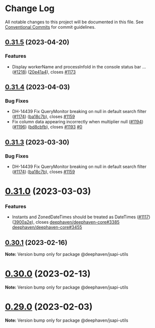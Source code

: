 # Change Log

All notable changes to this project will be documented in this file.
See [Conventional Commits](https://conventionalcommits.org) for commit guidelines.

## [0.31.5](https://github.com/deephaven/web-client-ui/compare/v0.31.4...v0.31.5) (2023-04-20)

### Features

- Display workerName and processInfoId in the console status bar … ([#1218](https://github.com/deephaven/web-client-ui/issues/1218)) ([20e41a4](https://github.com/deephaven/web-client-ui/commit/20e41a4c0b3550f69e961ed99cf39c219da682a6)), closes [#1173](https://github.com/deephaven/web-client-ui/issues/1173)

## [0.31.4](https://github.com/deephaven/web-client-ui/compare/v0.31.2...v0.31.4) (2023-04-03)

### Bug Fixes

- DH-14439 Fix QueryMonitor breaking on null in default search filter ([#1174](https://github.com/deephaven/web-client-ui/issues/1174)) ([ba18c7b](https://github.com/deephaven/web-client-ui/commit/ba18c7bdb3737443468c7dd222fc9fe7b7669789)), closes [#1159](https://github.com/deephaven/web-client-ui/issues/1159)
- Fix column data appearing incorrectly when multiplier null ([#1194](https://github.com/deephaven/web-client-ui/issues/1194)) ([#1196](https://github.com/deephaven/web-client-ui/issues/1196)) ([bd8cbfb](https://github.com/deephaven/web-client-ui/commit/bd8cbfbc23e5cc722ae7bb67177056f493678740)), closes [#1193](https://github.com/deephaven/web-client-ui/issues/1193) [#0](https://github.com/deephaven/web-client-ui/issues/0)

## [0.31.3](https://github.com/deephaven/web-client-ui/compare/v0.31.2...v0.31.3) (2023-03-30)

### Bug Fixes

- DH-14439 Fix QueryMonitor breaking on null in default search filter ([#1174](https://github.com/deephaven/web-client-ui/issues/1174)) ([ba18c7b](https://github.com/deephaven/web-client-ui/commit/ba18c7bdb3737443468c7dd222fc9fe7b7669789)), closes [#1159](https://github.com/deephaven/web-client-ui/issues/1159)

# [0.31.0](https://github.com/deephaven/web-client-ui/compare/v0.30.1...v0.31.0) (2023-03-03)

### Features

- Instants and ZonedDateTimes should be treated as DateTimes ([#1117](https://github.com/deephaven/web-client-ui/issues/1117)) ([3900a2e](https://github.com/deephaven/web-client-ui/commit/3900a2e5b319bbc78c300b05fb21c9d529e81488)), closes [deephaven/deephaven-core#3385](https://github.com/deephaven/deephaven-core/issues/3385) [deephaven/deephaven-core#3455](https://github.com/deephaven/deephaven-core/issues/3455)

## [0.30.1](https://github.com/deephaven/web-client-ui/compare/v0.30.0...v0.30.1) (2023-02-16)

**Note:** Version bump only for package @deephaven/jsapi-utils

# [0.30.0](https://github.com/deephaven/web-client-ui/compare/v0.29.1...v0.30.0) (2023-02-13)

**Note:** Version bump only for package @deephaven/jsapi-utils

# [0.29.0](https://github.com/deephaven/web-client-ui/compare/v0.28.0...v0.29.0) (2023-02-03)

**Note:** Version bump only for package @deephaven/jsapi-utils
